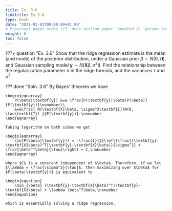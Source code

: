 ```yaml
---
title: Ex. 3.6
linktitle: Ex 3.6
type: book
date: "2021-01-02T00:00:00+01:00"
# Prev/next pager order (if `docs_section_pager` enabled in `params.toml`)
weight: 6
toc: false
---
```

???+ question "Ex. 3.6"
    Show that the ridge regression estimate is the mean (and mode) of the posterior distribution, under a Gaussian prior $\beta\sim N(0,\tau\textbf{I})$, and Gaussian sampling model $\textbf{y}\sim N(\textbf{X}\beta, \sigma^2\textbf{I})$. Find the relationship between the regularization parameter $\lambda$ in the ridge formula, and the variances $\tau$ and $\sigma^2$.

??? done "Soln. 3.6" 
    By Bayes' theorem we have 

    \begin{eqnarray}
        P(\beta|\textbf{y}) &=& \frac{P(\textbf{y}|\beta)P(\beta)}{P(\textbf{y})}\nonumber\\
        &=&\frac{ N(\textbf{X}\beta, \sigma^2\textbf{I})N(0, \tau\textbf{I}) }{P(\textbf{y})}.\nonumber
    \end{eqnarray}

    Taking logarithm on both sides we get

    \begin{eqnarray}
        \ln(P(\beta|\textbf{y})) = -\frac{1}{2}\left(\frac{(\textbf{y}-\textbf{X}\beta)^T(\textbf{y}-\textbf{X}\beta)}{\sigma^2} + \frac{\beta^T\beta}{\tau}\right) + C,\nonumber
    \end{eqnarray}

    where $C$ is a constant independent of $\beta$. Therefore, if we let $\lambda = \frac{\sigma^2}{\tau}$, then maximizing over $\beta$ for $P(\beta|\textbf{y})$ is equivalent to 

    \begin{equation}
        \min_{\beta} (\textbf{y}-\textbf{X}\beta)^T(\textbf{y}-\textbf{X}\beta) + \lambda \beta^T\beta,\nonumber
    \end{equation}

    which is essentially solving a ridge regression.